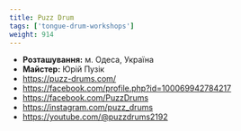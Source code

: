 ```yaml
---
title: Puzz Drum
tags: ['tongue-drum-workshops']
weight: 914
---
```


- **Розташування:** м. Одеса, Україна
- **Майстер:** Юрій Пузік
- https://puzz-drums.com/
- https://facebook.com/profile.php?id=100069942784217
- https://facebook.com/PuzzDrums
- https://instagram.com/puzz_drums
- https://youtube.com/@puzzdrums2192
